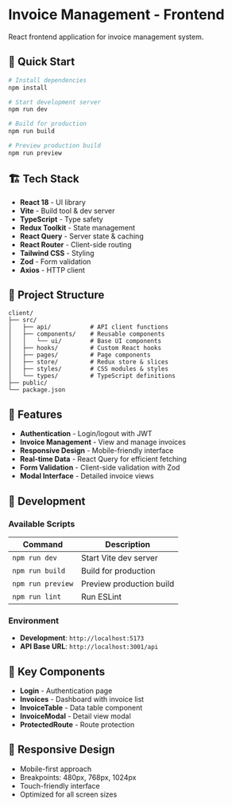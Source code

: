 # Invoice Management - Frontend

React frontend application for invoice management system.

## 🚀 Quick Start

```bash
# Install dependencies
npm install

# Start development server
npm run dev

# Build for production
npm run build

# Preview production build
npm run preview
```

## 🏗️ Tech Stack

- **React 18** - UI library
- **Vite** - Build tool & dev server
- **TypeScript** - Type safety
- **Redux Toolkit** - State management
- **React Query** - Server state & caching
- **React Router** - Client-side routing
- **Tailwind CSS** - Styling
- **Zod** - Form validation
- **Axios** - HTTP client

## 📁 Project Structure

```
client/
├── src/
│   ├── api/           # API client functions
│   ├── components/    # Reusable components
│   │   └── ui/        # Base UI components
│   ├── hooks/         # Custom React hooks
│   ├── pages/         # Page components
│   ├── store/         # Redux store & slices
│   ├── styles/        # CSS modules & styles
│   └── types/         # TypeScript definitions
├── public/
└── package.json
```

## 🎨 Features

- **Authentication** - Login/logout with JWT
- **Invoice Management** - View and manage invoices
- **Responsive Design** - Mobile-friendly interface
- **Real-time Data** - React Query for efficient fetching
- **Form Validation** - Client-side validation with Zod
- **Modal Interface** - Detailed invoice views

## 🔧 Development

### Available Scripts

| Command | Description |
|---------|-------------|
| `npm run dev` | Start Vite dev server |
| `npm run build` | Build for production |
| `npm run preview` | Preview production build |
| `npm run lint` | Run ESLint |

### Environment

- **Development**: `http://localhost:5173`
- **API Base URL**: `http://localhost:3001/api`

## 🎯 Key Components

- **Login** - Authentication page
- **Invoices** - Dashboard with invoice list
- **InvoiceTable** - Data table component
- **InvoiceModal** - Detail view modal
- **ProtectedRoute** - Route protection

## 📱 Responsive Design

- Mobile-first approach
- Breakpoints: 480px, 768px, 1024px
- Touch-friendly interface
- Optimized for all screen sizes